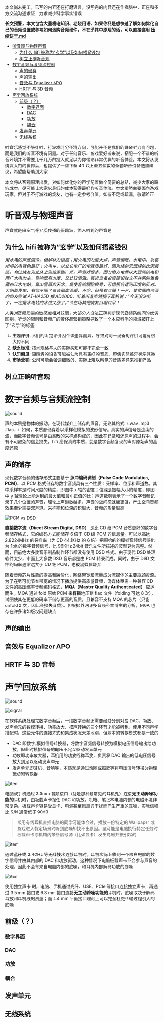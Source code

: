 本文尚未完工，已写的内容还在打磨语言，没写完的内容还在作者脑中，正在和多方交流沟通求证，力求减少科学事实错误

**长文预警，本文包含大量模电知识、老烧用语，如果你只是想快速了解如何优化自己的音频设置或参考如何选购音频硬件，不在乎其中原理的话，可以直接食用 [压缩饼干.md](压缩饼干.md)**

- [听音观与物理声音](#听音观与物理声音)
  - [为什么 hifi 被称为“玄学”以及如何捂紧钱包](#为什么-hifi-被称为玄学以及如何捂紧钱包)
  - [树立正确听音观](#树立正确听音观)
- [数字音频与音频流控制](#数字音频与音频流控制)
  - [声的储存](#声的储存)
  - [声的输出 ](#声的输出-)
  - [音效与 Equalizer APO](#音效与-equalizer-apo)
  - [HRTF 与 3D 音频](#hrtf-与-3d-音频)
- [声学回放系统](#声学回放系统)
  - [前级（？）](#前级)
    - [数字界面 ](#数字界面-)
    - [DAC ](#dac-)
    - [功放 ](#功放-)
    - [耦合 ](#耦合-)
  - [发声单元 ](#发声单元-)
  - [无线系统 ](#无线系统-)

<!-- 本文目前主要针对pc hifi而且主要面向耳机用户 -->

听音乐感觉不够好听，打游戏时分不清方向，可能并不是我们的耳朵听力有问题，而是我们的听音环境有问题。对于任何音乐、游戏爱好者来说，搭配一个不错的听音环境并不需要几千几万的投入就足以为你带来非常优异的听音体验。本文将从发烧友入门的世界后，也提供了一些下至 40 块上至五位数的全套听音设备选购建议，希望能帮助到大家

本文将从客观原理出发，对如何优化你的声学配置做个简要的总结，减少大家的踩坑成本，尽可能让大家以最低的成本获得最好的听音体验。本文虽然主要面向游戏玩家，但对于不打游戏的烧友，也有一定参考价值。如有不足或疏漏，敬请斧正

# 听音观与物理声音

声音就是由空气等介质传播的振动波，但人听到的声音是

## 为什么 hifi 被称为“玄学”以及如何捂紧钱包

_用水电的声底偏冷，但解析力很高；用火电的力度大点，声音偏暖。水电中，以葛州坝的电音色最好；火电中，以北仑电厂的电音质最好，因为烧的无烟煤的比例最高。有位烧友为此从上海搬家到广州，声音好很多，因为南方电网以大亚湾核电和两广水电为主，音响既有力度，又比较清澈。最近准备投资建设独立不并网的雅鲁藏布江水电站，高山雪原的天水，将使音响脱胎换骨，可惜报告遭到印度的反对。太阳能发电，有何不同？声音偏向温暖，不冷，但是有点薄！一日，某位国内资深的烧友尝试 AT-HA25D 推 AD2000，听着听着突然摘下耳机说：“今天没法听了，一定是水电站的水位又涨了。”令在场其他烧友目瞪口呆！_

<!-- hifi是什么 -->人类对音频质量的敏感度相对较弱，大部分人没法正确判断现代音频系统间的优劣区别。听觉的限制和音频厂的奢侈品营销策略导致了一个本应科学的领域被打上了“玄学”的标签

1. **主观评价**: 人们的听觉评价因个体差异而异，导致对同一设备的评价可能有很大的不同
2. **缺乏标准**: 技术规格与人的实际感知可能不完全一致
3. **认知偏见**: 更昂贵的设备可能被认为具有更好的音质，即使实际差异微乎其微
4. **市场营销**: 公司可能会强调细微的、实际上难以察觉的音质差异来推销产品

## 树立正确听音观

<!-- 正确的听音观应该是“带有偏好的回放” 构建听音环境的基础方法 对自己进行需求分析 -->

# 数字音频与音频流控制

![sound](resource/dac.jpg)

声的本质是物体的振动。在现代媒介上储存的声音，无论其格式（.wav .mp3 .flac...）如何，本质都储存着以采样点模拟的波形信号。真实的声信号是连续的波，而数字音频信号是由离散的采样点构成的，因此在记录和还原声的过程中，会有不可避免的信息损失。hifi 高保真的本质，就是数字音频复现的声对原始声的高度还原

## 声的储存

现代数字音频的储存形式主要基于 **脉冲编码调制（Pulse Code Modulation, PCM）**。以 PCM 格式储存的数字音频具有三个性质：采样率、位深和声道数。其中采样率是时间尺度的精度，即图中 x 轴的密度；位深是振幅大小的精度，即图中 y 轴理论上能达到的最大值和最小正值的比；声道数则表示了一个数字音频记录了几个位置的声音，理论上声道数越多，声音的空间感就能更强，产生空间音频效果至少需要双声道。采样率和位深的积越大，音频的质量越高

![PCM vs DSD](resource/pcmvsdsd.webp)

**直接数字流（Direct Stream Digital, DSD）** 是比 CD 级 PCM 音质更好的数字音频储存格式，它的编码方式能储存 6 倍于 CD 级 PCM 的信息量。可以以高达 2.8224MHz 的采样率（为 CD 44.1KHz 的 6 倍）把原始的的模拟音频信号量化为 1bit 的数字音频信号，比 96KHz 24bit 音乐文件所描述的波型更为完整。然而，目前绝大多数音乐制品制作环节都没有使用 DSD 格式。由于现代 DSD 处理软件太少，市面上大多数 DSD 音乐都是由 PCM 转录而成。同时，由于 DSD 文件的码率通常远大于 CD 级 PCM，也被流媒体嫌弃

随着音频芯片性能的提高和廉价化，网络带宽和流量成为流媒体的主要瓶颈资源。为了在尽可能节省带宽的情况下播放提供高质量音频，流媒体亟需一种兼容 CD 文件的高压缩率音频编码格式，**MQA（Master Quality Authenticated）** 应运而生。MQA 通过 fold 原始 PCM 来**有损**地压缩 flac 文件（folding 可达 8 次），试图使其在更低的码率下储存更高的音质，且兼容不支持 MQA 的芯片（只能 unfold 2 次，因此会损失音质）。但根据外网许多音频科普博主的分析，MQA 也存在许多诸如版权问题缺点

## 声的输出 <!-- ASIO WAVEOUT ASIO -->

<!-- 从 QQ 音乐相关设置引入 Windows 声音输出对象 -->

## 音效与 Equalizer APO

<!-- Equalizer APO 能讲的东西可太多了。至于音效，目前打算介绍传统的重低音、虚拟环绕、杜比音效等 -->

## HRTF 与 3D 音频

<!-- 这一部分对于绝大部分不玩游戏的烧友都比较陌生，主要是面向游戏玩家和家庭影院用户的 -->

# 声学回放系统

![sound](resource/item0.png)

![signal](resource/signal.jpg)

在软件系统处理完数字音频后，一段数字音频还需要经过分别对应 DAC、功放、发声单元的数模转换、功率放大、模声转换的三个环节才能被听到。使用不同声学搭配时，这些元件的连接方式和集成状况天差地别，但基本的转换模式都是一致的

- DAC 即数字/模拟信号转换器，将数字音频信号转换为模拟电压信号输出给功放，但此时模拟信号的电压不足以驱动发声单元
- 功放即功率放大器，耳机用的功放俗称耳放，负责将 DAC 输出的低电压信号放大到足以驱动发声单元
- 发声单元即耳机、音响等，本质就是通过动圈或振膜等将电压信号转换为物理振动的转换器

![item](resource/item2.png)

电脑或手机通过 3.5mm 音频接口（就是那种最常见的耳机孔）连接**无主动降噪功能的**耳机时，由板载声卡担任 DAC 和功放。机箱、笔记本电脑内部的电磁环境非常复杂，板载声卡容易受显卡、电源甚至风扇的干扰而产生严重的底噪，实际信噪比 S/N 通常低于 90dB

> 常用有线耳机直插电脑的同学可能体会过，播放一份特定的 Wallpaper 或游戏进入特定场景时听到底噪却找不出原因。这可能是电脑执行特定任务时板载声卡与机箱内某些信号源（比如显卡）发生电磁共振引起的

![item](resource/item3.png)

通过蓝牙或 2.4GHz 等无线技术连接耳机时，耳机实际上收到一个来自电脑的数字信号并由其内部的 DAC 和功放驱动，这种情况下电脑板载声卡不会参与声音的处理，因此不会有来自电脑内部的底噪，<!--无线传输的丢包与asio buffer etc -->和耳机内部解码功放的底噪

![item](resource/item1.png)

使用独立声卡 时，电脑、手机通过光纤、USB、PCIe 等接口连接独立声卡，再通过 3.5 mm 接口或 6.3 mm 接口连接**无主动降噪功能的**耳机时，底噪取决于解码耳放和耳机线的质量；而 4.4 mm 平衡接口理论上可以完全杜绝传输过程引入的底噪

## 前级（？）

### 数字界面 <!-- 电源噪音 同步、自适应、异步 时钟基误 jitter -->

### DAC <!-- 动态范围 失真度 动态范围 信噪比 -->

### 功放 <!-- 前后级 推力/功率 -->

### 耦合 <!-- 引入底噪 趋肤效应 波纹 -->

## 发声单元 <!-- 频响曲线 哈曼 驱动单元 -->

## 无线系统 <!-- 蓝牙 2.4G -->
